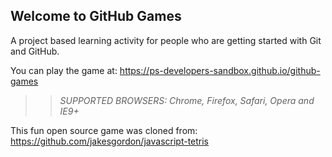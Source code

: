 ## Welcome to GitHub Games

A project based learning activity for people who are getting started with Git and GitHub.

You can play the game at: https://ps-developers-sandbox.github.io/github-games

>> _*SUPPORTED BROWSERS*: Chrome, Firefox, Safari, Opera and IE9+_

This fun open source game was cloned from: https://github.com/jakesgordon/javascript-tetris
